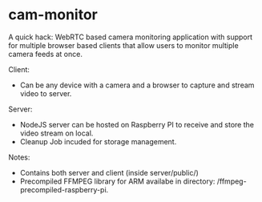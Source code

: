 # cam-monitor

A quick hack: WebRTC based camera monitoring application with support for multiple browser based clients that allow users to monitor multiple camera feeds at once.

Client: 
- Can be any device with a camera and a browser to capture and stream video to server.

Server:
- NodeJS server can be hosted on Raspberry PI to receive and store the video stream on local.  
- Cleanup Job incuded for storage management.

Notes:
- Contains both server and client (inside server/public/)
- Precompiled FFMPEG library for ARM availabe in directory: /ffmpeg-precompiled-raspberry-pi.
